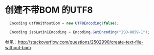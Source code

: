 # 创建不带BOM 的UTF8



<!--more-->

<div id="toc"></div>
<!-- csdn -->

```csharp
  Encoding utf8WithoutBom = new UTF8Encoding(false);
```


```csharp
  Encoding isoLatin1Encoding = Encoding.GetEncoding("ISO-8859-1");
```



参见：http://stackoverflow.com/questions/2502990/create-text-file-without-bom